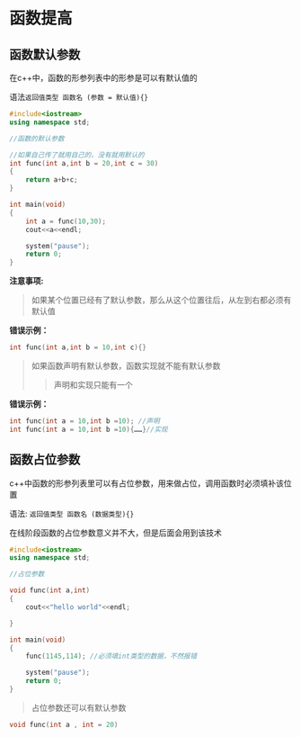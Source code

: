 
# 函数提高

## 函数默认参数



在c++中，函数的形参列表中的形参是可以有默认值的

语法`返回值类型 函数名 (参数 = 默认值){}`

```cpp
#include<iostream>
using namespace std;

//函数的默认参数

//如果自己传了就用自己的，没有就用默认的
int func(int a,int b = 20,int c = 30)
{
    return a+b+c;
}

int main(void)
{
    int a = func(10,30);
    cout<<a<<endl;

    system("pause");
    return 0;
}
```



**注意事项:**

> 如果某个位置已经有了默认参数，那么从这个位置往后，从左到右都必须有默认值  

**错误示例：**

```cpp
int func(int a,int b = 10,int c){}
```



> 如果函数声明有默认参数，函数实现就不能有默认参数
>
> > 声明和实现只能有一个

**错误示例：**

```cpp
int func(int a = 10,int b =10); //声明
int func(int a = 10,int b =10){……}//实现
```



## 函数占位参数

c++中函数的形参列表里可以有占位参数，用来做占位，调用函数时必须填补该位置

语法:   `返回值类型 函数名 (数据类型){}`

在线阶段函数的占位参数意义并不大，但是后面会用到该技术

```cpp
#include<iostream>
using namespace std;

//占位参数

void func(int a,int)
{
    cout<<"hello world"<<endl;

}

int main(void)
{
    func(1145,114); //必须填int类型的数据，不然报错

    system("pause");
    return 0;
}
```



> 占位参数还可以有默认参数

```cpp
void func(int a , int = 20)
```

